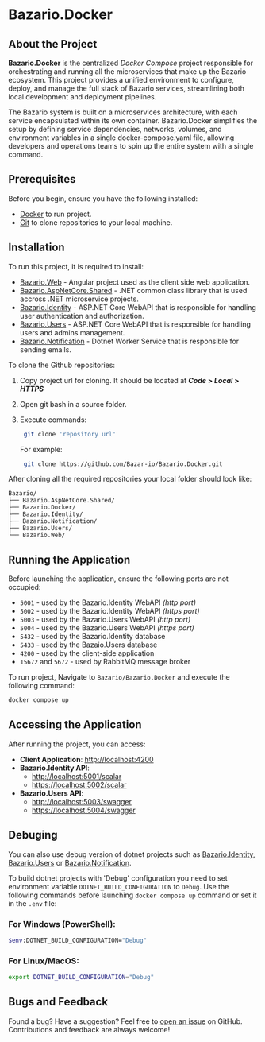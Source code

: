 # Bazario.Docker

## About the Project

**Bazario.Docker** is the centralized _Docker Compose_ project responsible for orchestrating and running all the microservices that make up the Bazario ecosystem. This project provides a unified environment to configure, deploy, and manage the full stack of Bazario services, streamlining both local development and deployment pipelines.

The Bazario system is built on a microservices architecture, with each service encapsulated within its own container. Bazario.Docker simplifies the setup by defining service dependencies, networks, volumes, and environment variables in a single docker-compose.yaml file, allowing developers and operations teams to spin up the entire system with a single command.

## Prerequisites

Before you begin, ensure you have the following installed:

- [Docker](https://www.docker.com/get-started) to run project.
- [Git](https://git-scm.com/downloads) to clone repositories to your local machine.

## Installation

To run this project, it is required to install:

- [Bazario.Web](https://github.com/Bazar-io/Bazario.Web) - Angular project used as the client side web application.
- [Bazario.AspNetCore.Shared](https://github.com/Bazar-io/Bazario.AspNetCore.Shared) - .NET common class library that is used accross .NET microservice projects.
- [Bazario.Identity](https://github.com/Bazar-io/Bazario.Identity) - ASP.NET Core WebAPI that is responsible for handling user authentication and authorization.
- [Bazario.Users](https://github.com/Bazar-io/Bazario.Users) - ASP.NET Core WebAPI that is responsible for handling users and admins management.
- [Bazario.Notification](https://github.com/Bazar-io/Bazario.Notification) - Dotnet Worker Service that is responsible for sending emails.

To clone the Github repositories:

1. Copy project url for cloning. It should be located at **_Code_ > _Local_ > _HTTPS_**
2. Open git bash in a source folder.
3. Execute commands:

   ```sh
    git clone 'repository url'
   ```

   For example:

   ```sh
    git clone https://github.com/Bazar-io/Bazario.Docker.git
   ```

After cloning all the required repositories your local folder should look like:

```
Bazario/
├── Bazario.AspNetCore.Shared/
├── Bazario.Docker/
├── Bazario.Identity/
├── Bazario.Notification/
├── Bazario.Users/
└── Bazario.Web/
```

## Running the Application

Before launching the application, ensure the following ports are not occupied:

- `5001` - used by the Bazario.Identity WebAPI _(http port)_
- `5002` - used by the Bazario.Identity WebAPI _(https port)_
- `5003` - used by the Bazario.Users WebAPI _(http port)_
- `5004` - used by the Bazario.Users WebAPI _(https port)_
- `5432` - used by the Bazario.Identity database
- `5433` - used by the Bazaio.Users database
- `4200` - used by the client-side application
- `15672` and `5672` - used by RabbitMQ message broker

To run project, Navigate to `Bazario/Bazario.Docker` and execute the following command:

```sh
docker compose up
```

## Accessing the Application

After running the project, you can access:

- **Client Application**: [http://localhost:4200](http://localhost:4200)
- **Bazario.Identity API**:
  - [http://localhost:5001/scalar](http://localhost:5001/scalar)
  - [https://localhost:5002/scalar](https://localhost:5002/scalar)
- **Bazario.Users API**:
  - [http://localhost:5003/swagger](http://localhost:5003/swagger)
  - [https://localhost:5004/swagger](https://localhost:5004/swagger)

## Debuging

You can also use debug version of dotnet projects such as [Bazario.Identity](https://github.com/Bazar-io/Bazario.Identity), [Bazario.Users](https://github.com/Bazar-io/Bazario.Users) or [Bazario.Notification](https://github.com/Bazar-io/Bazario.Notification).

To build dotnet projects with 'Debug' configuration you need to set environment variable `DOTNET_BUILD_CONFIGURATION` to `Debug`. Use the following commands before launching `docker compose up` command or set it in the `.env` file:

### For Windows (PowerShell):

```bash
$env:DOTNET_BUILD_CONFIGURATION="Debug"
```

### For Linux/MacOS:

```bash
export DOTNET_BUILD_CONFIGURATION="Debug"
```

## Bugs and Feedback

Found a bug? Have a suggestion? Feel free to [open an issue](https://github.com/Bazar-io/Bazario.Docker/issues) on GitHub. Contributions and feedback are always welcome!
